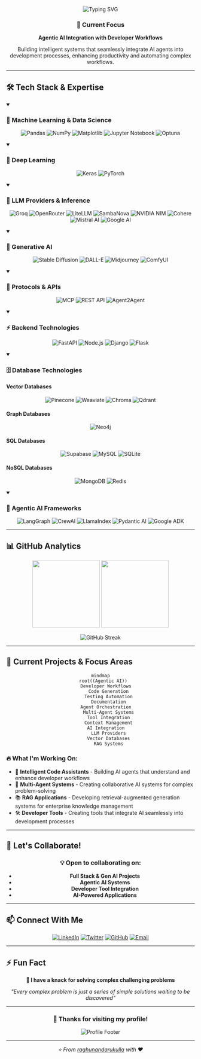 <div align="center">

![Typing SVG](https://readme-typing-svg.demolab.com?font=Fira+Code\&size=35\&pause=1000\&color=00D9FF\&center=true\&vCenter=true\&width=800\&lines=%F0%9F%91%8B+Hi+there%2C+I'm+Raghu+Nandan+Erukulla!+Generative+AI+Developer;LLMs+I+am+an+LLMs+Systems+Architect;Full+Stack+Developer;AI+Integration+Expert)

</div>

<div align="center">

</div>

<div align="center">

### 🎯 Current Focus

**Agentic AI Integration with Developer Workflows**

Building intelligent systems that seamlessly integrate AI agents into development processes, enhancing productivity and automating complex workflows.

</div>

---

## 🛠️ Tech Stack & Expertise

<details open>
<summary><h3>🤖 Machine Learning & Data Science</h3></summary>

<div align="center">

![Pandas](https://img.shields.io/badge/pandas-%23150458.svg?style=for-the-badge\&logo=pandas\&logoColor=white)
![NumPy](https://img.shields.io/badge/numpy-%23013243.svg?style=for-the-badge\&logo=numpy\&logoColor=white)
![Matplotlib](https://img.shields.io/badge/Matplotlib-%23ffffff.svg?style=for-the-badge\&logo=Matplotlib\&logoColor=black)
![Jupyter Notebook](https://img.shields.io/badge/jupyter-%23FA0F00.svg?style=for-the-badge\&logo=jupyter\&logoColor=white)
![Optuna](https://img.shields.io/badge/Optuna-3776AB?style=for-the-badge\&logo=python\&logoColor=white)

</div>
</details>

<details open>
<summary><h3>🧠 Deep Learning</h3></summary>

<div align="center">

![Keras](https://img.shields.io/badge/Keras-%23D00000.svg?style=for-the-badge\&logo=Keras\&logoColor=white)
![PyTorch](https://img.shields.io/badge/PyTorch-%23EE4C2C.svg?style=for-the-badge\&logo=PyTorch\&logoColor=white)

</div>
</details>

<details open>
<summary><h3>🤖 LLM Providers & Inference</h3></summary>

<div align="center">

![Groq](https://img.shields.io/badge/Groq-FF6B35?style=for-the-badge\&logo=groq\&logoColor=white)
![OpenRouter](https://img.shields.io/badge/OpenRouter-1E40AF?style=for-the-badge\&logo=openai\&logoColor=white)
![LiteLLM](https://img.shields.io/badge/LiteLLM-000000?style=for-the-badge\&logo=lightning\&logoColor=white)
![SambaNova](https://img.shields.io/badge/SambaNova-FF6B6B?style=for-the-badge\&logo=nvidia\&logoColor=white)
![NVIDIA NIM](https://img.shields.io/badge/NVIDIA_NIM-76B900?style=for-the-badge\&logo=nvidia\&logoColor=white)
![Cohere](https://img.shields.io/badge/Cohere-39457E?style=for-the-badge\&logo=cohere\&logoColor=white)
![Mistral AI](https://img.shields.io/badge/Mistral_AI-FF7000?style=for-the-badge\&logo=mistral\&logoColor=white)
![Google AI](https://img.shields.io/badge/Google_AI-4285F4?style=for-the-badge\&logo=google\&logoColor=white)

</div>
</details>

<details open>
<summary><h3>🎨 Generative AI</h3></summary>

<div align="center">

![Stable Diffusion](https://img.shields.io/badge/Stable_Diffusion-FF6B6B?style=for-the-badge\&logo=stability-ai\&logoColor=white)
![DALL-E](https://img.shields.io/badge/DALL--E-412991?style=for-the-badge\&logo=openai\&logoColor=white)
![Midjourney](https://img.shields.io/badge/Midjourney-5865F2?style=for-the-badge\&logo=discord\&logoColor=white)
![ComfyUI](https://img.shields.io/badge/ComfyUI-4CAF50?style=for-the-badge\&logo=ui\&logoColor=white)

</div>
</details>

<details open>
<summary><h3>🔗 Protocols & APIs</h3></summary>

<div align="center">

![MCP](https://img.shields.io/badge/Model_Context_Protocol-E10098?style=for-the-badge\&logo=protocol\&logoColor=white)
![REST API](https://img.shields.io/badge/REST_API-61DAFB?style=for-the-badge\&logo=api\&logoColor=white)
![Agent2Agent](https://img.shields.io/badge/Agent2Agent-010101?style=for-the-badge\&logo=network\&logoColor=white)

</div>
</details>

<details open>
<summary><h3>⚡ Backend Technologies</h3></summary>

<div align="center">

![FastAPI](https://img.shields.io/badge/FastAPI-005571?style=for-the-badge\&logo=fastapi)
![Node.js](https://img.shields.io/badge/node.js-6DA55F?style=for-the-badge\&logo=node.js\&logoColor=white)
![Django](https://img.shields.io/badge/django-%23092E20.svg?style=for-the-badge\&logo=django\&logoColor=white)
![Flask](https://img.shields.io/badge/flask-%23000.svg?style=for-the-badge\&logo=flask\&logoColor=white)

</div>
</details>

<details open>
<summary><h3>🗄️ Database Technologies</h3></summary>

#### Vector Databases

<div align="center">

![Pinecone](https://img.shields.io/badge/Pinecone-7C3AED?style=for-the-badge\&logo=pinecone\&logoColor=white)
![Weaviate](https://img.shields.io/badge/Weaviate-FA4D56?style=for-the-badge\&logo=weaviate\&logoColor=white)
![Chroma](https://img.shields.io/badge/Chroma-FF6B6B?style=for-the-badge\&logo=chroma\&logoColor=white)
![Qdrant](https://img.shields.io/badge/Qdrant-FF6B35?style=for-the-badge\&logo=qdrant\&logoColor=white)

</div>

#### Graph Databases

<div align="center">

![Neo4j](https://img.shields.io/badge/Neo4j-008CC1?style=for-the-badge\&logo=neo4j\&logoColor=white)

</div>

#### SQL Databases

<div align="center">

![Supabase](https://img.shields.io/badge/Supabase-3ECF8E?style=for-the-badge\&logo=supabase\&logoColor=white)
![MySQL](https://img.shields.io/badge/mysql-%2300f.svg?style=for-the-badge\&logo=mysql\&logoColor=white)
![SQLite](https://img.shields.io/badge/sqlite-%2307405e.svg?style=for-the-badge\&logo=sqlite\&logoColor=white)

</div>

#### NoSQL Databases

<div align="center">

![MongoDB](https://img.shields.io/badge/MongoDB-%234ea94b.svg?style=for-the-badge\&logo=mongodb\&logoColor=white)
![Redis](https://img.shields.io/badge/redis-%23DD0031.svg?style=for-the-badge\&logo=redis\&logoColor=white)

</div>
</details>

<details open>
<summary><h3>🤖 Agentic AI Frameworks</h3></summary>

<div align="center">

![LangGraph](https://img.shields.io/badge/LangGraph-F5A623?style=for-the-badge\&logo=langchain\&logoColor=white)
![CrewAI](https://img.shields.io/badge/CrewAI-4F46E5?style=for-the-badge\&logo=crew\&logoColor=white)
![LlamaIndex](https://img.shields.io/badge/LlamaIndex-FFB300?style=for-the-badge\&logo=llama\&logoColor=white)
![Pydantic AI](https://img.shields.io/badge/Pydantic_AI-0D9488?style=for-the-badge\&logo=pydantic\&logoColor=white)
![Google ADK](https://img.shields.io/badge/Google_ADK-4285F4?style=for-the-badge\&logo=google\&logoColor=white)

</div>
</details>

---

## 📊 GitHub Analytics

<div align="center">

<img height="180em" src="https://github-readme-stats.vercel.app/api?username=raghunandarukulla&show_icons=true&theme=tokyonight&include_all_commits=true&count_private=true"/>
<img height="180em" src="https://github-readme-stats.vercel.app/api/top-langs/?username=raghunandarukulla&layout=compact&langs_count=8&theme=tokyonight"/>

</div>

<div align="center">

![GitHub Streak](https://github-readme-streak-stats.herokuapp.com/?user=raghunandarukulla\&theme=tokyonight)

</div>

---

## 🎯 Current Projects & Focus Areas

<div align="center">

```mermaid
mindmap
  root((Agentic AI))
    Developer Workflows
      Code Generation
      Testing Automation
      Documentation
    Agent Orchestration
      Multi-Agent Systems
      Tool Integration
      Context Management
    AI Integration
      LLM Providers
      Vector Databases
      RAG Systems
```

</div>

### 🔥 What I'm Working On:

* 🤖 **Intelligent Code Assistants** - Building AI agents that understand and enhance developer workflows
* 🔄 **Multi-Agent Systems** - Creating collaborative AI systems for complex problem-solving
* 📚 **RAG Applications** - Developing retrieval-augmented generation systems for enterprise knowledge management
* 🛠️ **Developer Tools** - Creating tools that integrate AI seamlessly into development processes

---

## 🤝 Let's Collaborate!

<div align="center">

### 💡 Open to collaborating on:

* **Full Stack & Gen AI Projects**
* **Agentic AI Systems**
* **Developer Tool Integration**
* **AI-Powered Applications**

</div>

---

## 📫 Connect With Me

<div align="center">

[![LinkedIn](https://img.shields.io/badge/LinkedIn-0077B5?style=for-the-badge\&logo=linkedin\&logoColor=white)](https://linkedin.com/in/raghunandarukulla)
[![Twitter](https://img.shields.io/badge/Twitter-1DA1F2?style=for-the-badge\&logo=twitter\&logoColor=white)](https://twitter.com/raghunandarukulla)
[![GitHub](https://img.shields.io/badge/GitHub-100000?style=for-the-badge\&logo=github\&logoColor=white)](https://github.com/raghunandarukulla)
[![Email](https://img.shields.io/badge/Email-D14836?style=for-the-badge\&logo=gmail\&logoColor=white)](mailto:raghunandarukulla@gmail.com)

</div>

---

## ⚡ Fun Fact

<div align="center">

**🧩 I have a knack for solving complex challenging problems**

*"Every complex problem is just a series of simple solutions waiting to be discovered"*

</div>

---

<div align="center">

### 🙏 Thanks for visiting my profile!

![Profile Footer](https://capsule-render.vercel.app/api?type=waving\&color=gradient\&height=100\&section=footer\&text=Happy%20Coding!\&fontSize=16\&fontColor=fff)

</div>

---

<div align="center">
  <i>⭐ From <a href="https://github.com/raghunandarukulla">raghunandarukulla</a> with ❤️</i>
</div>
